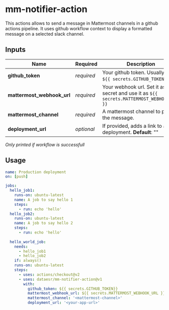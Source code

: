 # mm-notifier-action
This actions allows to send a message in Mattermost channels in a github actions pipeline. It uses github workflow context to display a formatted message on a selected slack channel.

## Inputs

| Name | Required | Description |
| ---- | -------- | ----------- |
| **github_token** | _required_ | Your github token. Usually use `${{ secrets.GITHUB_TOKEN }}`.
| **mattermost_webhook_url** | _required_ | Your webhook url. Set it as a secret and use it as `${{ secrets.MATTERMOST_WEBHOOK_URL }}`
| **mattermost_channel** | _required_ | A mattermost channel to publish the message.
| **deployment_url** | _optional_ | If provided, adds a link to an app deployment. **Default**: ""
*Only printed if workflow is successfull*

## Usage
```yaml
name: Production deployment
on: [push]

jobs:
  hello_job1:
    runs-on: ubuntu-latest
    name: A job to say hello 1
    steps:
      - run: echo 'hello'
  hello_job2:
    runs-on: ubuntu-latest
    name: A job to say hello 2
    steps:
      - run: echo 'hello'
  
  hello_world_job:
    needs:
      - hello_job1
      - hello_job2
    if: always()
    runs-on: ubuntu-latest
    steps:
      - uses: actions/checkout@v2
      - uses: dataesr/mm-notifier-action@v1
        with:
          github_token: ${{ secrets.GITHUB_TOKEN}}
          mattermost_webhook_url: ${{ secrets.MATTERMOST_WEBHOOK_URL }}
          mattermost_channel: '<mattermost-channel>'
          deployment_url: '<your-app-url>'
```
